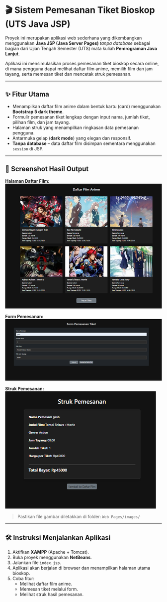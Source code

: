 # 🎬 Sistem Pemesanan Tiket Bioskop (UTS Java JSP)

Proyek ini merupakan aplikasi web sederhana yang dikembangkan menggunakan **Java JSP (Java Server Pages)** *tanpa database* sebagai bagian dari Ujian Tengah Semester (UTS) mata kuliah **Pemrograman Java Lanjut**.

Aplikasi ini mensimulasikan proses pemesanan tiket bioskop secara online, di mana pengguna dapat melihat daftar film anime, memilih film dan jam tayang, serta memesan tiket dan mencetak struk pemesanan.

---

## ✨ Fitur Utama

- Menampilkan daftar film anime dalam bentuk kartu (card) menggunakan **Bootstrap 5 dark theme**.
- Formulir pemesanan tiket lengkap dengan input nama, jumlah tiket, pilihan film, dan jam tayang.
- Halaman struk yang menampilkan ringkasan data pemesanan pengguna.
- Antarmuka gelap (**dark mode**) yang elegan dan responsif.
- **Tanpa database** – data daftar film disimpan sementara menggunakan `session` di JSP.

---

## 📸 Screenshot Hasil Output

**Halaman Daftar Film:**  
![Halaman Daftar Film](images/index.png)

**Form Pemesanan:**  
![Form Pemesanan](images/formPesan.png)

**Struk Pemesanan:**  
![Struk Pemesanan](images/struk.png)

> Pastikan file gambar diletakkan di folder: `Web Pages/images/`

---

## 🛠 Instruksi Menjalankan Aplikasi

1. Aktifkan **XAMPP** (Apache + Tomcat).
2. Buka proyek menggunakan **NetBeans**.
3. Jalankan file `index.jsp`.
4. Aplikasi akan berjalan di browser dan menampilkan halaman utama bioskop.
5. Coba fitur:
   - Melihat daftar film anime.
   - Memesan tiket melalui form.
   - Melihat struk hasil pemesanan.

